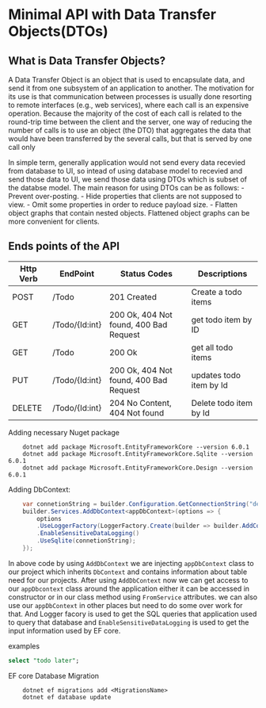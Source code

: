 # Minimal API with Data Transfer Objects(DTOs)

## What is Data Transfer Objects?

A Data Transfer Object is an object that is used to encapsulate data, and send it from one subsystem of an application to another.
The motivation for its use is that communication between processes is usually done resorting to remote interfaces (e.g., web services), where each call is an expensive operation. Because the majority of the cost of each call is related to the round-trip time between the client and the server, one way of reducing the number of calls is to use an object (the DTO) that aggregates the data that would have been transferred by the several calls, but that is served by one call only

In simple term, generally application would not send every data recevied from database to UI, so intead of using database model to recevied and send those data to UI, we send those data using DTOs which is subset of the databse model. The main reason for using DTOs can be as follows:
    - Prevent over-posting.
    - Hide properties that clients are not supposed to view.
    - Omit some properties in order to reduce payload size.
    - Flatten object graphs that contain nested objects. Flattened object graphs can be more convenient for clients.

## Ends points of the API

| Http Verb | EndPoint       | Status Codes                           | Descriptions            |
|-----------|----------------|----------------------------------------|-------------------------|
| POST      | /Todo          | 201 Created                            | Create a todo items     |
| GET       | /Todo/{Id:int} | 200 Ok, 404 Not found, 400 Bad Request | get todo item by ID     |
| GET       | /Todo          | 200 Ok                                 | get all todo items      |
| PUT       | /Todo/{Id:int} | 200 Ok, 404 Not found, 400 Bad Request | updates todo item by Id |
| DELETE    | /Todo/{Id:int} | 204 No Content, 404 Not found          | Delete todo item by Id  |

Adding necessary Nuget package

```Console
    dotnet add package Microsoft.EntityFrameworkCore --version 6.0.1
    dotnet add package Microsoft.EntityFrameworkCore.Sqlite --version 6.0.1
    dotnet add package Microsoft.EntityFrameworkCore.Design --version 6.0.1
```

Adding DbContext:

```csharp
    var connetionString = builder.Configuration.GetConnectionString("default");
    builder.Services.AddDbContext<appDbContext>(options => {
        options
        .UseLoggerFactory(LoggerFactory.Create(builder => builder.AddConsole()))
        .EnableSensitiveDataLogging()
        .UseSqlite(connetionString);
    });
```

In above code by using ``AddDbContext`` we are injecting ``appDbContext`` class to our project which inherits ``DbContext`` and contains information about table need for our projects. After using ``AddDbContext`` now we can get access to our ``appDbcontext`` class around the application either it can be accessed in constructor or in our class method using ``FromService`` attributes. we can also use our `appDbContext` in other places but need to do some over work for that.
And Logger facory is used to get the SQL queries that application used to query that database and `EnableSensitiveDataLogging` is used to get the input information used by EF core.

examples

```sql
select "todo later";
```

EF core Database Migration

```Console
    dotnet ef migrations add <MigrationsName>
    dotnet ef database update
```
